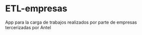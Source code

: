 # ETL-empresas
App para la carga de trabajos realizados por parte de empresas tercerizadas por Antel

